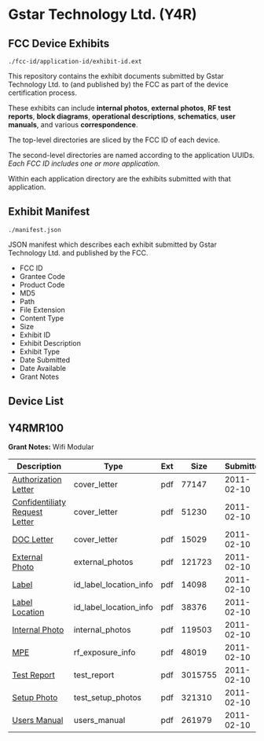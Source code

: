 # Gstar Technology Ltd. (Y4R)
## FCC Device Exhibits

```
./fcc-id/application-id/exhibit-id.ext
```

This repository contains the exhibit documents submitted by Gstar Technology Ltd. to (and published by) the FCC as part of the device certification process.

These exhibits can include **internal photos**, **external photos**, **RF test reports**, **block diagrams**, **operational descriptions**, **schematics**, **user manuals**, and various **correspondence**.

The top-level directories are sliced by the FCC ID of each device.

The second-level directories are named according to the application UUIDs. *Each FCC ID includes one or more application.*

Within each application directory are the exhibits submitted with that application. 

## Exhibit Manifest

```
./manifest.json
```

JSON manifest which describes each exhibit submitted by Gstar Technology Ltd. and published by the FCC.

- FCC ID
- Grantee Code
- Product Code
- MD5
- Path
- File Extension
- Content Type
- Size
- Exhibit ID
- Exhibit Description
- Exhibit Type
- Date Submitted
- Date Available
- Grant Notes

## Device List
## Y4RMR100
**Grant Notes:** Wifi Modular

| Description | Type | Ext | Size | Submitted | Available |
| ----------- | ---- | --- | ---- | --------- | --------- |
| [Authorization Letter](Y4RMR100/ba0b23384a4f8de8e965589cb3feba62/1415433.pdf) | cover_letter | pdf | 77147 | 2011-02-10 | 2011-02-10 |
| [Confidentiliaty Request Letter](Y4RMR100/ba0b23384a4f8de8e965589cb3feba62/1415444.pdf) | cover_letter | pdf | 51230 | 2011-02-10 | 2011-02-10 |
| [DOC Letter](Y4RMR100/ba0b23384a4f8de8e965589cb3feba62/1415445.pdf) | cover_letter | pdf | 15029 | 2011-02-10 | 2011-02-10 |
| [External Photo](Y4RMR100/ba0b23384a4f8de8e965589cb3feba62/1415434.pdf) | external_photos | pdf | 121723 | 2011-02-10 | 2011-02-10 |
| [Label](Y4RMR100/ba0b23384a4f8de8e965589cb3feba62/1415435.pdf) | id_label_location_info | pdf | 14098 | 2011-02-10 | 2011-02-10 |
| [Label Location](Y4RMR100/ba0b23384a4f8de8e965589cb3feba62/1415436.pdf) | id_label_location_info | pdf | 38376 | 2011-02-10 | 2011-02-10 |
| [Internal Photo](Y4RMR100/ba0b23384a4f8de8e965589cb3feba62/1415437.pdf) | internal_photos | pdf | 119503 | 2011-02-10 | 2011-02-10 |
| [MPE](Y4RMR100/ba0b23384a4f8de8e965589cb3feba62/1415439.pdf) | rf_exposure_info | pdf | 48019 | 2011-02-10 | 2011-02-10 |
| [Test Report](Y4RMR100/ba0b23384a4f8de8e965589cb3feba62/1415441.pdf) | test_report | pdf | 3015755 | 2011-02-10 | 2011-02-10 |
| [Setup Photo](Y4RMR100/ba0b23384a4f8de8e965589cb3feba62/1415442.pdf) | test_setup_photos | pdf | 321310 | 2011-02-10 | 2011-02-10 |
| [Users Manual](Y4RMR100/ba0b23384a4f8de8e965589cb3feba62/1415443.pdf) | users_manual | pdf | 261979 | 2011-02-10 | 2011-02-10 |
